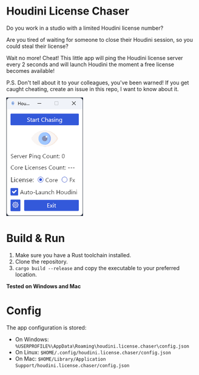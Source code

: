 # Houdini License Chaser

Do you work in a studio with a limited Houdini license number? 

Are you tired of waiting for someone to close their Houdini session, so you could 
steal their license?

Wait no more! Cheat! This little app will ping the Houdini license server every 2 seconds 
and will launch Houdini the moment a free license becomes available!

P.S. Don't tell about it to your colleagues, you've been warned! 
If you get caught cheating, create an issue in this repo, I want to know about it.

![screenshot](assets/screenshot.png)



# Build & Run
1. Make sure you have a Rust toolchain installed.
2. Clone the repository.
3. `cargo build --release` and copy the executable to your preferred location.

**Tested on Windows and Mac**

# Config
The app configuration is stored:
- On Windows: `%USERPROFILE%\AppData\Roaming\houdini.license.chaser\config.json`
- On Linux: `$HOME/.config/houdini.license.chaser/config.json`
- On Mac: `$HOME/Library/Application Support/houdini.license.chaser/config.json`

